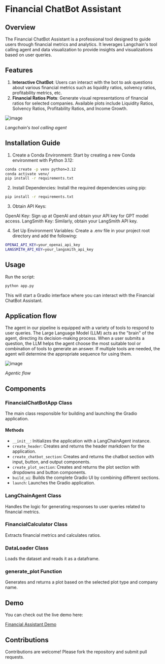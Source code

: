 # Financial ChatBot Assistant

## Overview
The Financial ChatBot Assistant is a professional tool designed to guide users through financial metrics and analytics. It leverages Langchain's tool calling agent and data visualization to provide insights and visualizations based on user queries.

## Features
1. **Interactive ChatBot**: Users can interact with the bot to ask questions about various financial metrics such as liquidity ratios, solvency ratios, profitability metrics, etc.
2. **Financial Ratios Plots**: Generate visual representations of financial ratios for selected companies. Available plots include Liquidity Ratios, Solvency Ratios, Profitability Ratios, and Income Growth.
   
![image](https://github.com/user-attachments/assets/42cac309-0bc8-4412-895d-c1bc339a63e7)

*Langchain's tool calling agent*

## Installation Guide
1. Create a Conda Environment: Start by creating a new Conda environment with Python 3.12:

```bash
conda create -p venv python=3.12
conda activate venv/
pip install -r requirements.txt
```
2. Install Dependencies: Install the required dependencies using pip:

```bash
pip install -r requirements.txt
```
3. Obtain API Keys:

OpenAI Key: Sign up at OpenAI and obtain your API key for GPT model access.
LangSmith Key: Similarly, obtain your LangSmith API key.

4. Set Up Environment Variables: Create a .env file in your project root directory and add the following:

```bash
OPENAI_API_KEY=your_openai_api_key
LANGSMITH_API_KEY=your_langsmith_api_key
```

## Usage
Run the script:

```bash
python app.py
```

This will start a Gradio interface where you can interact with the Financial ChatBot Assistant.
## Application flow
The agent in our pipeline is equipped with a variety of tools to respond to user queries. The Large Language Model (LLM) acts as the "brain" of the agent, directing its decision-making process. When a user submits a question, the LLM helps the agent choose the most suitable tool or combination of tools to generate an answer. If multiple tools are needed, the agent will determine the appropriate sequence for using them.

![image](https://github.com/user-attachments/assets/ebda33fa-21e5-4ff3-9607-058b6fb067f3)

*Agentic flow*

## Components
### FinancialChatBotApp Class
The main class responsible for building and launching the Gradio application.

#### Methods
- `__init__`: Initializes the application with a LangChainAgent instance.
- `create_header`: Creates and returns the header markdown for the application.
- `create_chatbot_section`: Creates and returns the chatbot section with input, button, and output components.
- `create_plot_section`: Creates and returns the plot section with dropdowns and button components.
- `build_ui`: Builds the complete Gradio UI by combining different sections.
- `launch`: Launches the Gradio application.

### LangChainAgent Class
Handles the logic for generating responses to user queries related to financial metrics.

### FinancialCalculator Class
Extracts financial metrics and calculates ratios.

### DataLoader Class
Loads the dataset and reads it as a dataframe.

### generate_plot Function
Generates and returns a plot based on the selected plot type and company name.

## Demo
You can check out the live demo here:

[Financial Assistant Demo](https://huggingface.co/spaces/Safni/Financial_assistant)

## Contributions
Contributions are welcome! Please fork the repository and submit pull requests.


